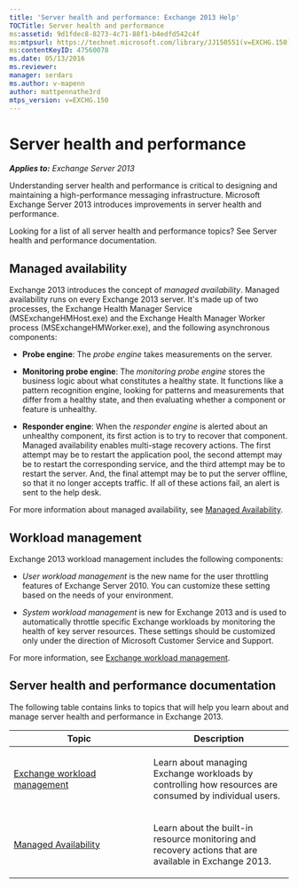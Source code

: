 ```yaml
---
title: 'Server health and performance: Exchange 2013 Help'
TOCTitle: Server health and performance
ms:assetid: 9d1fdec8-8273-4c71-88f1-b4edfd542c4f
ms:mtpsurl: https://technet.microsoft.com/library/JJ150551(v=EXCHG.150)
ms:contentKeyID: 47560078
ms.date: 05/13/2016
ms.reviewer: 
manager: serdars
ms.author: v-mapenn
author: mattpennathe3rd
mtps_version: v=EXCHG.150
---
```


# Server health and performance

_**Applies to:** Exchange Server 2013_

Understanding server health and performance is critical to designing and maintaining a high-performance messaging infrastructure. Microsoft Exchange Server 2013 introduces improvements in server health and performance.

Looking for a list of all server health and performance topics? See Server health and performance documentation.

## Managed availability

Exchange 2013 introduces the concept of *managed availability*. Managed availability runs on every Exchange 2013 server. It's made up of two processes, the Exchange Health Manager Service (MSExchangeHMHost.exe) and the Exchange Health Manager Worker process (MSExchangeHMWorker.exe), and the following asynchronous components:

  - **Probe engine**: The *probe engine* takes measurements on the server.

  - **Monitoring probe engine**: The *monitoring probe engine* stores the business logic about what constitutes a healthy state. It functions like a pattern recognition engine, looking for patterns and measurements that differ from a healthy state, and then evaluating whether a component or feature is unhealthy.

  - **Responder engine**: When the *responder engine* is alerted about an unhealthy component, its first action is to try to recover that component. Managed availability enables multi-stage recovery actions. The first attempt may be to restart the application pool, the second attempt may be to restart the corresponding service, and the third attempt may be to restart the server. And, the final attempt may be to put the server offline, so that it no longer accepts traffic. If all of these actions fail, an alert is sent to the help desk.

For more information about managed availability, see [Managed Availability](managed-availability-exchange-2013-help.md).

## Workload management

Exchange 2013 workload management includes the following components:

  - *User workload management* is the new name for the user throttling features of Exchange Server 2010. You can customize these setting based on the needs of your environment.

  - *System workload management* is new for Exchange 2013 and is used to automatically throttle specific Exchange workloads by monitoring the health of key server resources. These settings should be customized only under the direction of Microsoft Customer Service and Support.

For more information, see [Exchange workload management](exchange-workload-management-exchange-2013-help.md).

## Server health and performance documentation

The following table contains links to topics that will help you learn about and manage server health and performance in Exchange 2013.

<table>
<colgroup>
<col style="width: 50%" />
<col style="width: 50%" />
</colgroup>
<thead>
<tr class="header">
<th>Topic</th>
<th>Description</th>
</tr>
</thead>
<tbody>
<tr class="odd">
<td><p><a href="exchange-workload-management-exchange-2013-help.md">Exchange workload management</a></p></td>
<td><p>Learn about managing Exchange workloads by controlling how resources are consumed by individual users.</p></td>
</tr>
<tr class="even">
<td><p><a href="managed-availability-exchange-2013-help.md">Managed Availability</a></p></td>
<td><p>Learn about the built-in resource monitoring and recovery actions that are available in Exchange 2013.</p></td>
</tr>
</tbody>
</table>
